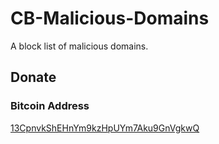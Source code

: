 # CB-Malicious-Domains
A block list of malicious domains.

## Donate
### Bitcoin Address
[13CpnvkShEHnYm9kzHpUYm7Aku9GnVgkwQ](http://bitcoin:13CpnvkShEHnYm9kzHpUYm7Aku9GnVgkwQ)
